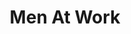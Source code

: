 ---
title: "Men At Work"
summary: "Men at Work are an Australian pop rock band founded in 1978 which achieved international success in the 1980s. They are the only Australian artists to reach the Number 1 position in album and singles charts in both the United States and the United Kingdom with Business as Usual and \"Down Under\". The group won the 1983 Grammy Award for Best New Artist and sold over 30 million albums worldwide. In 2019, reformed Men at Work, being the bands first tour since 2002, with brief reunions in 2009. Members have included: , , , ,"
image: "men-at-work.jpg"
---